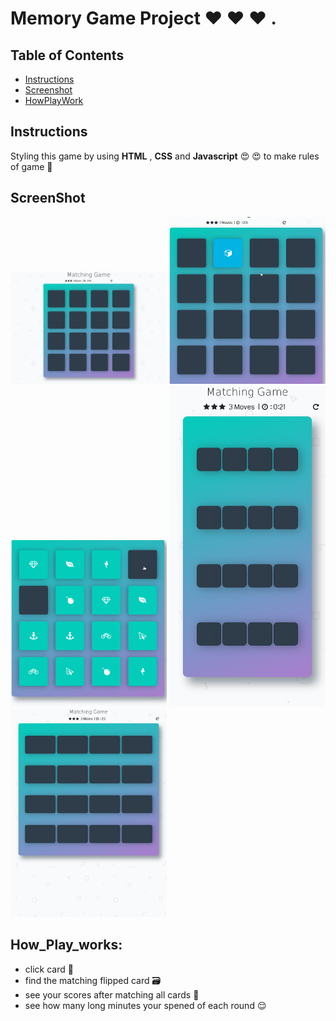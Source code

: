 # Memory Game Project ♥️ ♥️ ♥️ . 

## Table of Contents
* [Instructions](#instructions)
* [Screenshot](#screenshot)
* [HowPlayWork](#how_play_work)

## Instructions
Styling this game by using **HTML** , **CSS** and **Javascript**  😍 😍  to make rules of game 💪  


## ScreenShot 
<img src="screenshot/pic_1.png" width="250">
<img src="screenshot/pic_2.gif" width="250">
<img src="screenshot/pic_3.gif" width="250">
<img src="screenshot/pic_4.png" width="250">
<img src="screenshot/pic_5.png" width="250">


## How_Play_works:
 - click card 🔲
 - find the matching flipped card 🗃
 - see your scores after matching all cards 💪 
 - see how many long minutes your spened of each round 😌






